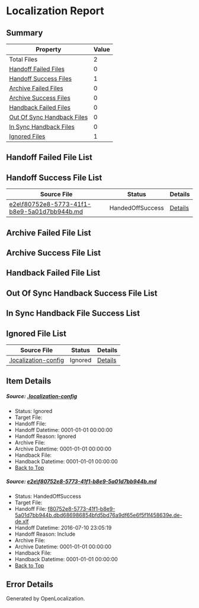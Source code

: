 # <a name='report-top'></a> Localization Report

## Summary
 Property | Value 
 -------- | ----- 
 Total Files | 2
[ Handoff Failed Files ](#handoff-failed-list)| 0
[ Handoff Success Files ](#handoff-success-list)| 1
[ Archive Failed Files ](#archive-failed-list)| 0
[ Archive Success Files ](#archive-success-list)| 0
[ Handback Failed Files ](#handback-failed-list)| 0
[ Out Of Sync Handback Files ](#outofsync-handback-success-list)| 0
[ In Sync Handback Files ](#insync-handback-success-list)| 0
[ Ignored Files ](#ignored-list)| 1

## <a name='handoff-failed-list'></a> Handoff Failed File List

## <a name='handoff-success-list'></a> Handoff Success File List
 Source File | Status | Details 
 ----------- | ------ | ------- 
 [e2e\f80752e8-5773-41f1-b8e9-5a01d7bb944b.md](https://github.com/OpenLocalizationTestOrg/oltest/blob/589ed1aadaf9845973d4802c1b06a9e7a9fcd609/e2e/f80752e8-5773-41f1-b8e9-5a01d7bb944b.md) | HandedOffSuccess | [Details](#858c0318a243aeabac5dc0cd0d617c1f92ffebe71)

## <a name='archive-failed-list'></a> Archive Failed File List

## <a name='archive-success-list'></a> Archive Success File List

## <a name='handback-failed-list'></a> Handback Failed File List

## <a name='outofsync-handback-success-list'></a> Out Of Sync Handback Success File List

## <a name='insync-handback-success-list'></a> In Sync Handback File Success List

## <a name='ignored-list'></a> Ignored File List
 Source File | Status | Details 
 ----------- | ------ | ------- 
 [.localization-config](https://github.com/OpenLocalizationTestOrg/oltest/blob/589ed1aadaf9845973d4802c1b06a9e7a9fcd609/.localization-config) | Ignored | [Details](#3d4f252ac210baf56311d7e97dcc2db10974dbd20)

## Item Details
##### <a name='3d4f252ac210baf56311d7e97dcc2db10974dbd20'></a> Source: [.localization-config](https://github.com/OpenLocalizationTestOrg/oltest/blob/589ed1aadaf9845973d4802c1b06a9e7a9fcd609/.localization-config)
* Status: Ignored
* Target File: 
* Handoff File: 
* Handoff Datetime: 0001-01-01 00:00:00
* Handoff Reason: Ignored
* Archive File: 
* Archive Datetime: 0001-01-01 00:00:00
* Handback File: 
* Handback Datetime: 0001-01-01 00:00:00
* [Back to Top](#report-top)

##### <a name='858c0318a243aeabac5dc0cd0d617c1f92ffebe71'></a> Source: [e2e\f80752e8-5773-41f1-b8e9-5a01d7bb944b.md](https://github.com/OpenLocalizationTestOrg/oltest/blob/589ed1aadaf9845973d4802c1b06a9e7a9fcd609/e2e/f80752e8-5773-41f1-b8e9-5a01d7bb944b.md)
* Status: HandedOffSuccess
* Target File: 
* Handoff File: [f80752e8-5773-41f1-b8e9-5a01d7bb944b.dbd686986854bfd5bd76a9df65e6f5f1f458639e.de-de.xlf](https://github.com/OpenLocalizationTestOrg/olhandoff-e2e/blob/bb710ce8b0875bbea3c93cbe008b0f6da4705b60/ol-handoff/OpenLocalizationTestOrg/oltest-dede-fly/ci/ht/f80752e8-5773-41f1-b8e9-5a01d7bb944b.dbd686986854bfd5bd76a9df65e6f5f1f458639e.de-de.xlf)
* Handoff Datetime: 2016-07-10 23:05:19
* Handoff Reason: Include
* Archive File: 
* Archive Datetime: 0001-01-01 00:00:00
* Handback File: 
* Handback Datetime: 0001-01-01 00:00:00
* [Back to Top](#report-top)


## Error Details

Generated by OpenLocalization.
